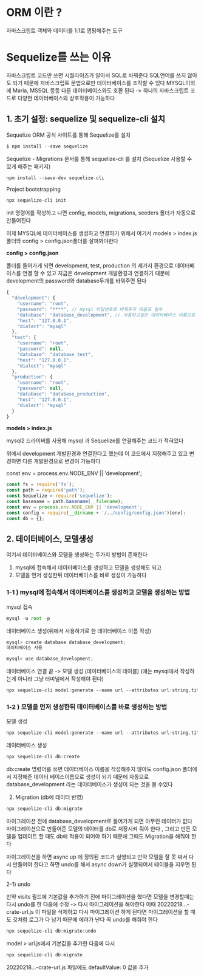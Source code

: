 # ORM 이란 ?
자바스크립트 객체와 데이터를 1:1로 맵핑해주는 도구

# Sequelize를 쓰는 이유
자바스크립트 코드만 쓰면 시퀄라이즈가 알아서 SQL로 바꿔준다
SQL언어를 쓰지 않아도 되기 때문에 자바스크립트 문법으로만 데이터베이스를 조작할 수 있다
MYSQL이외에 Maria, MSSQL 등등 다른 데이터베이스와도 호환 된다
-> 하나의 자바스크립트 코드로 다양한 데이터베이스와 상호작용이 가능하다

## 1. 초기 설정: sequelize 및 sequelize-cli 설치
Sequelize ORM 공식 사이트를 통해 Sequelize를 설치

```jsx
$ npm install --save sequelize
```
Sequelize - Migrations 문서를 통해 sequelize-cli 를 설치 (Sequelize 사용할 수 있게 해주는 패키지)

```jsx
npm install --save-dev sequelize-cli
```
Project bootstrapping

```jsx
npx sequelize-cli init
```
init 명령어를 작성하고 나면 config, models, migrations, seeders 폴더가 자동으로 만들어진다

이제 MYSQL에 데이터베이스를 생성하고 연결하기 위해서
여기서 models > index.js 폴더와 config > config.json폴더를 살펴봐야한다

**config > config.json**

폴더를 들어가게 되면 development, test, production 의 세가지 환경으로 데이터베이스를 연결 할 수 있고
지금은 development 개발환경과 연결하기 때문에 development의 password와 database두개를 바꿔주면 된다
```jsx
{
  "development": {
    "username": "root",
    "password": "****", // mysql 비밀번호로 바꿔주자 따옴표 필수
    "database": "database_development", // 사용하고싶은 데이터베이스 이름으로 바꿔주면 된다 
    "host": "127.0.0.1",
    "dialect": "mysql"
  },
  "test": {
    "username": "root",
    "password": null,
    "database": "database_test",
    "host": "127.0.0.1",
    "dialect": "mysql"
  },
  "production": {
    "username": "root",
    "password": null,
    "database": "database_production",
    "host": "127.0.0.1",
    "dialect": "mysql"
  }
}
```
**models > index.js**

mysql2 드라이버를 사용해 mysql 과 Sequelize를 연결해주는 코드가 적혀있다

위에서 development 개발환경과 연결한다고 했는데 이 코드에서 지정해주고 있고 변경하면 다른 개발환경으로 변경이 가능하다

const env = process.env.NODE_ENV || 'development';

```jsx
const fs = require('fs');
const path = require('path');
const Sequelize = require('sequelize');
const basename = path.basename(__filename);
const env = process.env.NODE_ENV || 'development';
const config = require(__dirname + '/../config/config.json')[env];
const db = {};
```


## 2. 데이터베이스, 모델생성
여기서 데이터베이스와 모델을 생성하는 두가지 방법이 존재한다

1. mysql에 접속해서 데이터베이스를 생성하고 모델을 생성해도 되고
2. 모델을 먼저 생성한뒤 데이터베이스를 바로 생성이 가능하다

### 1-1 ) mysql에 접속해서 데이터베이스를 생성하고 모델을 생성하는 방법
mysql 접속
```jsx
mysql -u root -p
```
데이터베이스 생성(위에서 사용하기로 한 데이터베이스 이름 작성)
```jsx
mysql> create database database_development;
데이터베이스 사용
```
```jsx
mysql> use database_development;
```
데이터베이스 연결 끝 -> 모델 생성 (데이터베이스의 테이블)
(얘는 mysql에서 작성하는게 아니라 그냥 터미널에서 작성해야 된다)
```jsx
npx sequelize-cli model:generate --name url --attributes url:string,title:string,visits:integer
```

### 1-2 ) 모델을 먼저 생성한뒤 데이터베이스를 바로 생성하는 방법
모델 생성
```jsx
npx sequelize-cli model:generate --name url --attributes url:string,title:string,visits:integer
```
데이터베이스 생성
```jsx
npx sequelize-cli db:create
```
db:create 명령어를 쓰면 데이터베이스 이름을 작성해주지 않아도
config.json 폴더에서 지정해준 데이터 베이스이름으로 생성이 되기 때문에 자동으로 database_development 라는 데이터베이스가 생성이 되는 것을 볼 수있다

2) Migration (db에 데이터 반영)
```jsx
npx sequelize-cli db:migrate
```


마이그레이션 전에 database_development로 들어가게 되면 아무런 데이터가 없다 마이그레이션으로 만들어준 모델의 데이터를 db로 저장시켜 줘야 한다 , 그리고 만든 모델을 업데이트 할 때도 db에 적용이 되어야 하기 때문에 그때도 Migration을 해줘야 한다

마이그레이션을 하면 async up 에 정의된 코드가 실행되고
만약 모델을 잘 못 짜서 다시 만들어야 한다고 하면 undo를 해서 async down가 실행되어서 테이블을 지우면 된다

2-1) undo

만약 visits 필드에 기본값을 추가하기 전에 마이그레이션을 했다면 모델을 변경할때는 다시 undo를 한 다음에 수정 -> 다시 마이그레이션을 해야한다
이때 20220218...-crate-url.js 이 파일을 삭제하고 다시 마이그레이션 하게 된다면 마이그레이션을 할 때도 깃처럼 로그가 다 남기 때문에 에러가 난다 꼭 undo를 해줘야 한다

```jsx
npx sequelize-cli db:migrate:undo
```
model > url.js에서 기본값을 추가한 다음에 다시
```jsx
npx sequelize-cli db:migrate  
```
20220218...-crate-url.js 파일에도 defaultValue: 0 값을 추가



